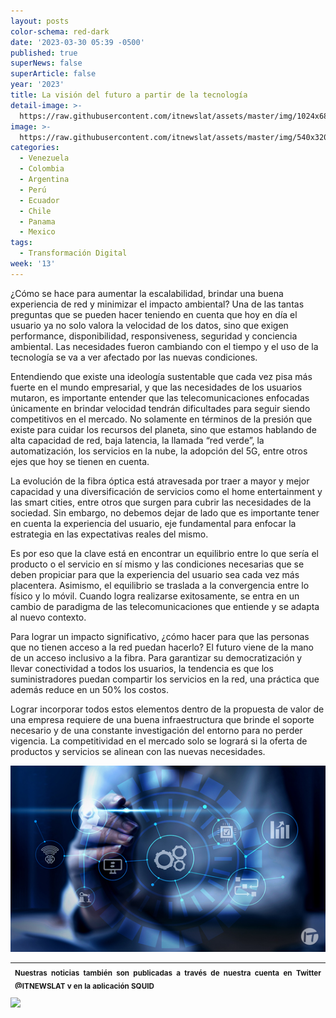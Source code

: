 ```yaml
---
layout: posts
color-schema: red-dark
date: '2023-03-30 05:39 -0500'
published: true
superNews: false
superArticle: false
year: '2023'
title: La visión del futuro a partir de la tecnología
detail-image: >-
  https://raw.githubusercontent.com/itnewslat/assets/master/img/1024x680/manejo-AI-g.jpg
image: >-
  https://raw.githubusercontent.com/itnewslat/assets/master/img/540x320/manejo-AI-p.jpg
categories:
  - Venezuela
  - Colombia
  - Argentina
  - Perú
  - Ecuador
  - Chile
  - Panama
  - Mexico
tags:
  - Transformación Digital
week: '13'
---
```

¿Cómo se hace para aumentar la escalabilidad, brindar una buena experiencia de red y minimizar el impacto ambiental? Una de las tantas preguntas que se pueden hacer teniendo en cuenta que hoy en día el usuario ya no solo valora la velocidad de los datos, sino que exigen performance, disponibilidad, responsiveness, seguridad y conciencia ambiental. Las necesidades fueron cambiando con el tiempo y el uso de la tecnología se va a ver afectado por las nuevas condiciones. 

Entendiendo que existe una ideología sustentable que cada vez pisa más fuerte en el mundo empresarial, y que las necesidades de los usuarios mutaron, es importante entender que las telecomunicaciones enfocadas únicamente en brindar velocidad tendrán dificultades para seguir siendo competitivos en el mercado. No solamente en términos de la presión que existe para cuidar los recursos del planeta, sino que estamos hablando de alta capacidad de red, baja latencia, la llamada “red verde”, la automatización, los servicios en la nube, la adopción del 5G, entre otros ejes que hoy se tienen en cuenta. 

La evolución de la fibra óptica está atravesada por traer a mayor y mejor capacidad y una diversificación de servicios como el home entertainment y las smart cities, entre otros que surgen para cubrir las necesidades de la sociedad. Sin embargo, no debemos dejar de lado que es importante tener en cuenta la experiencia del usuario, eje fundamental para enfocar la estrategia en las expectativas reales del mismo. 

Es por eso que la clave está en encontrar un equilibrio entre lo que sería el producto o el servicio en sí mismo y las condiciones necesarias que se deben propiciar para que la experiencia del usuario sea cada vez más placentera. Asimismo, el equilibrio se traslada a la convergencia entre lo físico y lo móvil. Cuando logra realizarse exitosamente, se entra en un cambio de paradigma de las telecomunicaciones que entiende y se adapta al nuevo contexto. 

Para lograr un impacto significativo, ¿cómo hacer para que las personas que no tienen acceso a la red puedan hacerlo? El futuro viene de la mano de un acceso inclusivo a la fibra. Para garantizar su democratización y llevar conectividad a todos los usuarios, la tendencia es que los suministradores puedan compartir los servicios en la red, una práctica que además reduce en un 50% los costos. 

Lograr incorporar todos estos elementos dentro de la propuesta de valor de una empresa requiere de una buena infraestructura que brinde el soporte necesario y de una constante investigación del entorno para no perder vigencia. La competitividad en el mercado solo se logrará si la oferta de productos y servicios se alinean con las nuevas necesidades. 

![](https://raw.githubusercontent.com/itnewslat/assets/master/img/540x320/manejo-AI-p.jpg)

<table style="height: 42px;" width="569">
<tbody>
<tr>
<td style="text-align: justify;"><sub><strong>Nuestras noticias también son publicadas a través de nuestra cuenta en Twitter <a href="https://twitter.com/itnewslat?lang=es">@ITNEWSLAT</a> y en la aplicación <a href="https://squidapp.co/en/">SQUID</a></strong></sub></td>
</tr>
</tbody>
</table>
<img src="https://tracker.metricool.com/c3po.jpg?hash=56f88a41e39ab42c063cc51676587a04"/>